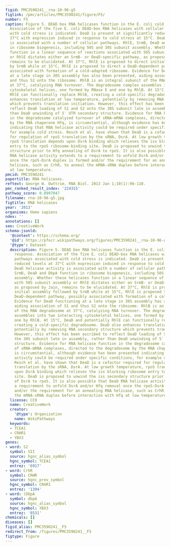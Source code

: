 ```yaml
---
figid: PMC3590241__rna-10-96-g5
figlink: /pmc/articles/PMC3590241/figure/F5/
number: F5
caption: Figure 5. DEAD box RNA helicases function in the E. coli cold stress response.
  Association of the five E. coli DEAD-box RNA helicases with cellular pathways associated
  with cold stress is indicated. DeaD is present at significantly reduced levels at
  37°C with expression induced in response to cold stress at 15°C. DeaD helicase activity
  is associated with a number of cellular pathways. RhlE, SrmB, DeaD and DbpA function
  in ribosome biogenesis, including 50S and 30S subunit assembly. Whether these helicases
  function in a linear sequence of reactions associated with 50S subunit assembly
  or RhlE dictates either an SrmB- or DeaD-specific pathway, as proposed by Jain,
  remains to be elucidated. At 37°C, RhlE is proposed to direct initial assembly followed
  by SrmB while at 15°C, RhlE is proposed to direct a DeaD-dependent pathway, possibly
  associated with formation of a cold-adapted ribosome. Evidence for DeaD functioning
  at a late stage in 30S assembly has also been presented, aiding association of S1
  and thus S2 onto the ribosome. RhlB is an integral subunit of the RNA degradosome
  at 37°C, catalyzing RNA turnover. The degradosome complex assembles into two interacting
  cytoskeletal helices, one formed by RNase E and one by RhlB. At 15°C, DeaD and potentially
  RhlE can functionally replace RhlB, creating a cold-specific degradosome. DeaD also
  enhances translation at low temperature, potentially by removing RNA secondary structure
  which prevents translation initiation. However, this effect has been ascribed to
  reflect DeaD loading of S1 and S2 onto the 30S subunit late in assembly, rather
  than DeaD unwinding of 5′ UTR secondary structure. Evidence for RNA helicase function
  in the degradosome catalyzed turnover of sRNA-mRNA complexes, directed to the degradosome
  by the RNA chaperone Hfq, is circumstantial, although evidence has been presented
  indicating that RNA helicase activity could be required under specific conditions,
  for example cold stress. Resch et al. have shown that DeaD is a cofactor required
  for regulation of rpoS translation by the sRNA, DsrA. At low growth temperature,
  rpoS translation depends upon DsrA binding which relieves the iss blocking ribosome
  entry to the rpoS ribosome-binding site. DeaD is proposed to unwind the iss secondary
  structure prior to Hfq annealing of DsrA to rpoS. It is also possible that DeaD
  RNA helicase activity extends to a requirement to unfold DsrA and/or Hfq removal
  once the rpoS-DsrA duplex is formed and/or the requirement for an annealing RNA
  helicase, such as CrhR, to anneal the mRNA-sRNA duplex before interaction with Hfq
  at low temperature.
pmcid: PMC3590241
papertitle: RNA helicases.
reftext: George W. Owttrim. RNA Biol. 2013 Jan 1;10(1):96-110.
pmc_ranked_result_index: '224315'
pathway_score: 0.8997047
filename: rna-10-96-g5.jpg
figtitle: RNA helicases
year: '2013'
organisms: Homo sapiens
ndex: ''
annotations: []
seo: CreativeWork
schema-jsonld:
  '@context': https://schema.org/
  '@id': https://pfocr.wikipathways.org/figures/PMC3590241__rna-10-96-g5.html
  '@type': Dataset
  description: Figure 5. DEAD box RNA helicases function in the E. coli cold stress
    response. Association of the five E. coli DEAD-box RNA helicases with cellular
    pathways associated with cold stress is indicated. DeaD is present at significantly
    reduced levels at 37°C with expression induced in response to cold stress at 15°C.
    DeaD helicase activity is associated with a number of cellular pathways. RhlE,
    SrmB, DeaD and DbpA function in ribosome biogenesis, including 50S and 30S subunit
    assembly. Whether these helicases function in a linear sequence of reactions associated
    with 50S subunit assembly or RhlE dictates either an SrmB- or DeaD-specific pathway,
    as proposed by Jain, remains to be elucidated. At 37°C, RhlE is proposed to direct
    initial assembly followed by SrmB while at 15°C, RhlE is proposed to direct a
    DeaD-dependent pathway, possibly associated with formation of a cold-adapted ribosome.
    Evidence for DeaD functioning at a late stage in 30S assembly has also been presented,
    aiding association of S1 and thus S2 onto the ribosome. RhlB is an integral subunit
    of the RNA degradosome at 37°C, catalyzing RNA turnover. The degradosome complex
    assembles into two interacting cytoskeletal helices, one formed by RNase E and
    one by RhlB. At 15°C, DeaD and potentially RhlE can functionally replace RhlB,
    creating a cold-specific degradosome. DeaD also enhances translation at low temperature,
    potentially by removing RNA secondary structure which prevents translation initiation.
    However, this effect has been ascribed to reflect DeaD loading of S1 and S2 onto
    the 30S subunit late in assembly, rather than DeaD unwinding of 5′ UTR secondary
    structure. Evidence for RNA helicase function in the degradosome catalyzed turnover
    of sRNA-mRNA complexes, directed to the degradosome by the RNA chaperone Hfq,
    is circumstantial, although evidence has been presented indicating that RNA helicase
    activity could be required under specific conditions, for example cold stress.
    Resch et al. have shown that DeaD is a cofactor required for regulation of rpoS
    translation by the sRNA, DsrA. At low growth temperature, rpoS translation depends
    upon DsrA binding which relieves the iss blocking ribosome entry to the rpoS ribosome-binding
    site. DeaD is proposed to unwind the iss secondary structure prior to Hfq annealing
    of DsrA to rpoS. It is also possible that DeaD RNA helicase activity extends to
    a requirement to unfold DsrA and/or Hfq removal once the rpoS-DsrA duplex is formed
    and/or the requirement for an annealing RNA helicase, such as CrhR, to anneal
    the mRNA-sRNA duplex before interaction with Hfq at low temperature.
  license: CC0
  name: CreativeWork
  creator:
    '@type': Organization
    name: WikiPathways
  keywords:
  - TCEA1
  - CRHR1
  - YBX3
genes:
- word: S2
  symbol: SII
  source: hgnc_alias_symbol
  hgnc_symbol: TCEA1
  entrez: '6917'
- word: CrhR
  symbol: CRHR
  source: hgnc_prev_symbol
  hgnc_symbol: CRHR1
  entrez: '1394'
- word: (DbpA
  symbol: dbpA
  source: hgnc_alias_symbol
  hgnc_symbol: YBX3
  entrez: '8531'
chemicals: []
diseases: []
figid_alias: PMC3590241__F5
redirect_from: /figures/PMC3590241__F5
figtype: Figure
---
```

